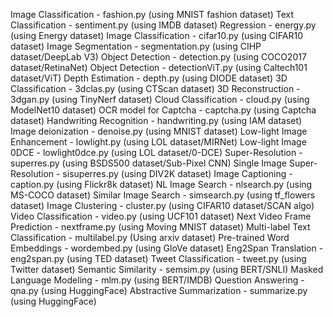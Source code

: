 Image Classification - fashion.py (using MNIST fashion dataset)
Text Classification - sentiment.py (using IMDB dataset)
Regression - energy.py (using Energy dataset)
Image Classification - cifar10.py (using CIFAR10 dataset)
Image Segmentation - segmentation.py (using CIHP dataset/DeepLab V3)
Object Detection - detection.py (using COCO2017 dataset/RetinaNet)
Object Detection - detectionViT.py (using Caltech101 dataset/ViT)
Depth Estimation - depth.py (using DIODE dataset)
3D Classification - 3dclas.py (using CTScan dataset)
3D Reconstruction - 3dgan.py (using TinyNerf dataset)
Cloud Classification - cloud.py (using ModelNet10 dataset)
OCR model for Captcha - captcha.py (using Captcha dataset)
Handwriting Recognition - handwriting.py (using IAM dataset)
Image deionization - denoise.py (using MNIST dataset)
Low-light Image Enhancement - lowlight.py (using LOL dataset/MIRNet)
Low-light Image 0DCE - lowlight0dce.py (using LOL dataset/0-DCE)
Super-Resolution - superres.py (using BSDS500 dataset/Sub-Pixel CNN)
Single Image Super-Resolution - sisuperres.py (using DIV2K dataset)
Image Captioning - caption.py (using Flickr8k dataset)
NL Image Search - nlsearch.py (using MS-COCO dataset)
Similar Image Search - simsearch.py (using tf_flowers dataset)
Image Clustering - cluster.py (using CIFAR10 dataset/SCAN algo)
Video Classification - video.py (using UCF101 dataset)
Next Video Frame Prediction - nextframe.py (using Moving MNIST dataset)
Multi-label Text Classification - multilabel.py (Using arxiv dataset)
Pre-trained Word Embeddings - wordembed.py (using GloVe dataset)
Eng2Span Translation - eng2span.py (using TED dataset)
Tweet Classification - tweet.py (using Twitter dataset)
Semantic Similarity - semsim.py (using BERT/SNLI)
Masked Language Modeling - mlm.py (using BERT/IMDB)
Question Answering - qna.py (using HuggingFace)
Abstractive Summarization - summarize.py (using HuggingFace)

<!--
Image Classification - using VisionTransformer, BigTransfer
-->